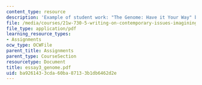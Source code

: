 ```yaml
---
content_type: resource
description: 'Example of student work: "The Genome: Have it Your Way" by Hannah Jarrell.'
file: /media/courses/21w-730-5-writing-on-contemporary-issues-imagining-the-future-fall-2007/ba9261433cda60ba87133b1db6462d2e_essay3_genome.pdf
file_type: application/pdf
learning_resource_types:
- Assignments
ocw_type: OCWFile
parent_title: Assignments
parent_type: CourseSection
resourcetype: Document
title: essay3_genome.pdf
uid: ba926143-3cda-60ba-8713-3b1db6462d2e
---
```

